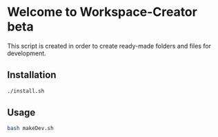 # Welcome to Workspace-Creator beta

This script is created in order to create ready-made folders and files for development.



## Installation

```bash
./install.sh
```



## Usage

```bash
bash makeDev.sh
```


